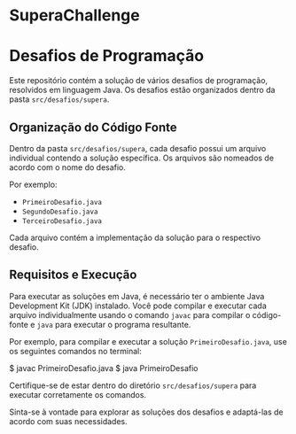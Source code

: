 # SuperaChallenge
# Desafios de Programação

Este repositório contém a solução de vários desafios de programação, resolvidos em linguagem Java. Os desafios estão organizados dentro da pasta `src/desafios/supera`.

## Organização do Código Fonte

Dentro da pasta `src/desafios/supera`, cada desafio possui um arquivo individual contendo a solução específica. Os arquivos são nomeados de acordo com o nome do desafio.

Por exemplo:

- `PrimeiroDesafio.java`
- `SegundoDesafio.java`
- `TerceiroDesafio.java`

Cada arquivo contém a implementação da solução para o respectivo desafio.

## Requisitos e Execução

Para executar as soluções em Java, é necessário ter o ambiente Java Development Kit (JDK) instalado. Você pode compilar e executar cada arquivo individualmente usando o comando `javac` para compilar o código-fonte e `java` para executar o programa resultante.

Por exemplo, para compilar e executar a solução `PrimeiroDesafio.java`, use os seguintes comandos no terminal:

$ javac PrimeiroDesafio.java
$ java PrimeiroDesafio


Certifique-se de estar dentro do diretório `src/desafios/supera` para executar corretamente os comandos.

Sinta-se à vontade para explorar as soluções dos desafios e adaptá-las de acordo com suas necessidades.



